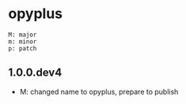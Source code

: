 # opyplus

    M: major
    m: minor
    p: patch

## 1.0.0.dev4
* M: changed name to opyplus, prepare to publish
